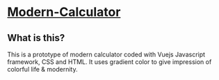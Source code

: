 # [Modern-Calculator](https://modern-calcul-kharrat.web.app/)
## What is this?
This is a prototype of modern calculator coded with Vuejs Javascript framework, CSS and HTML.
It uses gradient color to give impression of colorful life & modernity.
